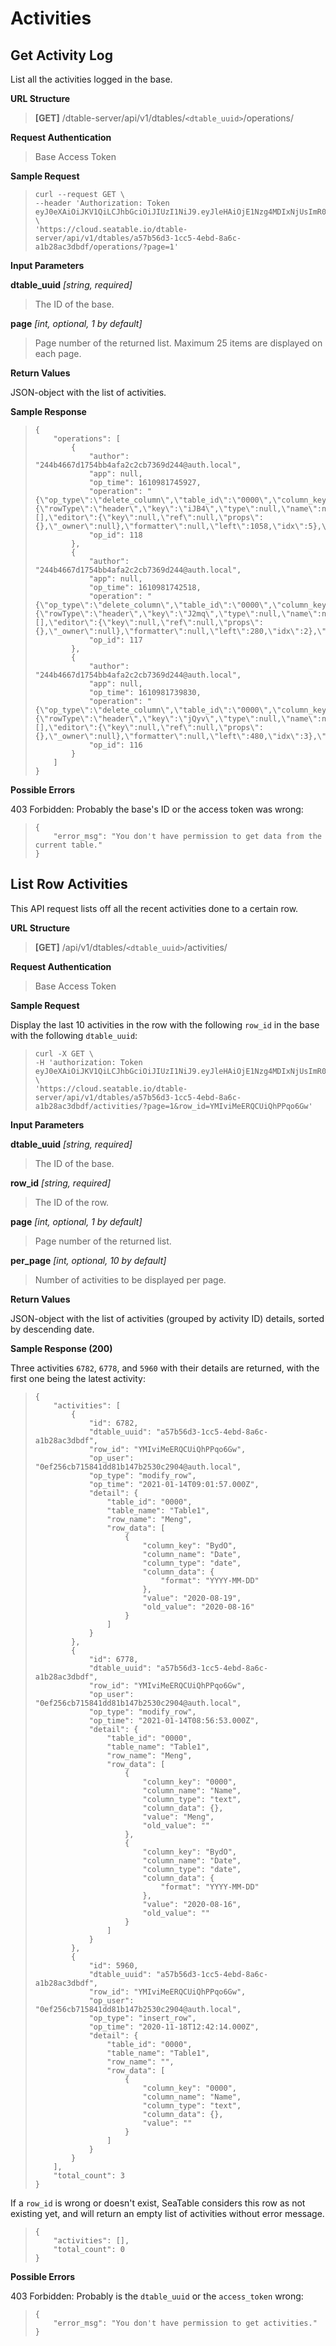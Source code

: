 # Activities


## Get Activity Log

List all the activities logged in the base.


**URL Structure**

> **\[GET]** /dtable-server/api/v1/dtables/`<dtable_uuid>`/operations/


**Request Authentication**

> Base Access Token


**Sample Request**
> ```
> curl --request GET \
> --header 'Authorization: Token eyJ0eXAiOiJKV1QiLCJhbGciOiJIUzI1NiJ9.eyJleHAiOjE1Nzg4MDIxNjUsImR0YWJsZV91dWlkIjoiYTU3YjU2ZDMxY2M1NGViZDhhNmNhMWIyOGFjM2RiZGYiLCJ1c2VybmFtZSI6Inhpb25nY2hhby5jaGVuZ0BzZWFmaWxlLmNvbSIsInBlcm1pc3Npb24iOiJydyJ9.CfhFnZ_zG2oVU3awhbeRMv_ttya5Jb7I4hKrUgoLook' \
> 'https://cloud.seatable.io/dtable-server/api/v1/dtables/a57b56d3-1cc5-4ebd-8a6c-a1b28ac3dbdf/operations/?page=1' 
> ```


**Input Parameters**

**dtable_uuid** _\[string, required]_
> The ID of the base.

**page** _\[int, optional, 1 by default]_ 
> Page number of the returned list. Maximum 25 items are displayed on each page.



**Return Values**

JSON-object with the list of activities.


**Sample Response**

> ```
> {
>     "operations": [
>         {
>             "author": "244b4667d1754bb4afa2c2cb7369d244@auth.local",
>             "app": null,
>             "op_time": 1610981745927,
>             "operation": "{\"op_type\":\"delete_column\",\"table_id\":\"0000\",\"column_key\":\"iJB4\",\"old_column\":{\"rowType\":\"header\",\"key\":\"iJB4\",\"type\":null,\"name\":null,\"editable\":true,\"width\":200,\"resizable\":true,\"draggable\":true,\"data\":null,\"permission_type\":\"\",\"permitted_users\":[],\"editor\":{\"key\":null,\"ref\":null,\"props\":{},\"_owner\":null},\"formatter\":null,\"left\":1058,\"idx\":5},\"upper_column_key\":\"LfGJ\"}",
>             "op_id": 118
>         },
>         {
>             "author": "244b4667d1754bb4afa2c2cb7369d244@auth.local",
>             "app": null,
>             "op_time": 1610981742518,
>             "operation": "{\"op_type\":\"delete_column\",\"table_id\":\"0000\",\"column_key\":\"J2mq\",\"old_column\":{\"rowType\":\"header\",\"key\":\"J2mq\",\"type\":null,\"name\":null,\"editable\":true,\"width\":200,\"resizable\":true,\"draggable\":true,\"data\":null,\"permission_type\":\"\",\"permitted_users\":[],\"editor\":{\"key\":null,\"ref\":null,\"props\":{},\"_owner\":null},\"formatter\":null,\"left\":280,\"idx\":2},\"upper_column_key\":\"0000\"}",
>             "op_id": 117
>         },
>         {
>             "author": "244b4667d1754bb4afa2c2cb7369d244@auth.local",
>             "app": null,
>             "op_time": 1610981739830,
>             "operation": "{\"op_type\":\"delete_column\",\"table_id\":\"0000\",\"column_key\":\"jQyv\",\"old_column\":{\"rowType\":\"header\",\"key\":\"jQyv\",\"type\":null,\"name\":null,\"editable\":true,\"width\":200,\"resizable\":true,\"draggable\":true,\"data\":null,\"permission_type\":\"\",\"permitted_users\":[],\"editor\":{\"key\":null,\"ref\":null,\"props\":{},\"_owner\":null},\"formatter\":null,\"left\":480,\"idx\":3},\"upper_column_key\":\"J2mq\"}",
>             "op_id": 116
>         }
>     ]
> }
> ```


**Possible Errors**

403 Forbidden: Probably the base's ID or the access token was wrong:
> ```
> {
>     "error_msg": "You don't have permission to get data from the current table."
> }
> ```

## List Row Activities

This API request lists off all the recent activities done to a certain row.


**URL Structure**

> **\[GET]** /api/v1/dtables/`<dtable_uuid>`/activities/


**Request Authentication**

> Base Access Token

**Sample Request**

Display the last 10 activities in the row with the following `row_id` in the base with the following `dtable_uuid`:
> ```
> curl -X GET \
> -H 'authorization: Token eyJ0eXAiOiJKV1QiLCJhbGciOiJIUzI1NiJ9.eyJleHAiOjE1Nzg4MDIxNjUsImR0YWJsZV91dWlkIjoiYTU3YjU2ZDMxY2M1NGViZDhhNmNhMWIyOGFjM2RiZGYiLCJ1c2VybmFtZSI6Inhpb25nY2hhby5jaGVuZ0BzZWFmaWxlLmNvbSIsInBlcm1pc3Npb24iOiJydyJ9.CfhFnZ_zG2oVU3awhbeRMv_ttya5Jb7I4hKrUgoLook' \
> 'https://cloud.seatable.io/dtable-server/api/v1/dtables/a57b56d3-1cc5-4ebd-8a6c-a1b28ac3dbdf/activities/?page=1&row_id=YMIviMeERQCUiQhPPqo6Gw'
> ```


**Input Parameters**

**dtable_uuid** _\[string, required]_
> The ID of the base.

**row_id** _\[string, required]_
> The ID of the row.

**page** _\[int, optional, 1 by default]_ 
> Page number of the returned list.

**per_page** _\[int, optional, 10 by default]_
> Number of activities to be displayed per page.


**Return Values**

JSON-object with the list of activities (grouped by activity ID) details, sorted by descending date.


**Sample Response (200)**

Three activities `6782`, `6778`, and `5960` with their details are returned, with the first one being the latest activity:
> ```
> {
>     "activities": [
>         {
>             "id": 6782,
>             "dtable_uuid": "a57b56d3-1cc5-4ebd-8a6c-a1b28ac3dbdf",
>             "row_id": "YMIviMeERQCUiQhPPqo6Gw",
>             "op_user": "0ef256cb715841dd81b147b2530c2904@auth.local",
>             "op_type": "modify_row",
>             "op_time": "2021-01-14T09:01:57.000Z",
>             "detail": {
>                 "table_id": "0000",
>                 "table_name": "Table1",
>                 "row_name": "Meng",
>                 "row_data": [
>                     {
>                         "column_key": "BydO",
>                         "column_name": "Date",
>                         "column_type": "date",
>                         "column_data": {
>                             "format": "YYYY-MM-DD"
>                         },
>                         "value": "2020-08-19",
>                         "old_value": "2020-08-16"
>                     }
>                 ]
>             }
>         },
>         {
>             "id": 6778,
>             "dtable_uuid": "a57b56d3-1cc5-4ebd-8a6c-a1b28ac3dbdf",
>             "row_id": "YMIviMeERQCUiQhPPqo6Gw",
>             "op_user": "0ef256cb715841dd81b147b2530c2904@auth.local",
>             "op_type": "modify_row",
>             "op_time": "2021-01-14T08:56:53.000Z",
>             "detail": {
>                 "table_id": "0000",
>                 "table_name": "Table1",
>                 "row_name": "Meng",
>                 "row_data": [
>                     {
>                         "column_key": "0000",
>                         "column_name": "Name",
>                         "column_type": "text",
>                         "column_data": {},
>                         "value": "Meng",
>                         "old_value": ""
>                     },
>                     {
>                         "column_key": "BydO",
>                         "column_name": "Date",
>                         "column_type": "date",
>                         "column_data": {
>                             "format": "YYYY-MM-DD"
>                         },
>                         "value": "2020-08-16",
>                         "old_value": ""
>                     }
>                 ]
>             }
>         },
>         {
>             "id": 5960,
>             "dtable_uuid": "a57b56d3-1cc5-4ebd-8a6c-a1b28ac3dbdf",
>             "row_id": "YMIviMeERQCUiQhPPqo6Gw",
>             "op_user": "0ef256cb715841dd81b147b2530c2904@auth.local",
>             "op_type": "insert_row",
>             "op_time": "2020-11-18T12:42:14.000Z",
>             "detail": {
>                 "table_id": "0000",
>                 "table_name": "Table1",
>                 "row_name": "",
>                 "row_data": [
>                     {
>                         "column_key": "0000",
>                         "column_name": "Name",
>                         "column_type": "text",
>                         "column_data": {},
>                         "value": ""
>                     }
>                 ]
>             }
>         }
>     ],
>     "total_count": 3
> }
> ```
If a `row_id` is wrong or doesn't exist, SeaTable considers this row as not existing yet, and will return an empty list of activities without error message.
> ```
> {
>     "activities": [],
>     "total_count": 0
> }
> ```

**Possible Errors**

403 Forbidden: Probably is the `dtable_uuid` or the `access_token` wrong:
> ```
> {
>     "error_msg": "You don't have permission to get activities."
> }
> ```



